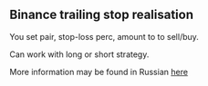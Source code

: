 ## Binance trailing stop realisation


You set pair, stop-loss perc, amount to to sell/buy.


Can work with long or short strategy.


More information may be found in Russian [here](https://bablofil.ru/trailing-stop-binance/)
